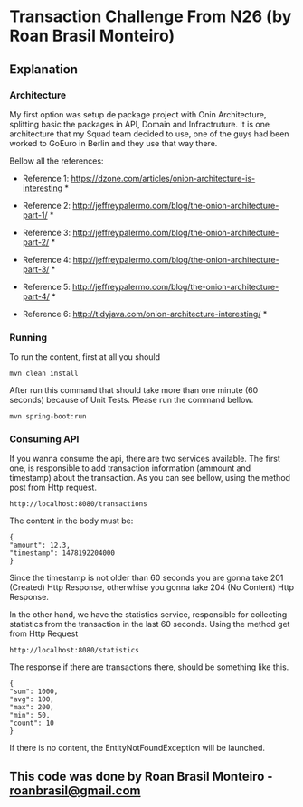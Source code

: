 # Transaction Challenge From N26 (by Roan Brasil Monteiro)

## Explanation

### Architecture

My first option was setup de package project with Onin Architecture, splitting basic the packages in API, Domain and Infractruture.
It is one architecture that my Squad team decided to use, one of the guys had been worked to GoEuro in Berlin and they use that way there.

Bellow all the references:

* Reference 1: https://dzone.com/articles/onion-architecture-is-interesting *

* Reference 2: http://jeffreypalermo.com/blog/the-onion-architecture-part-1/ *

* Reference 3: http://jeffreypalermo.com/blog/the-onion-architecture-part-2/ *

* Reference 4: http://jeffreypalermo.com/blog/the-onion-architecture-part-3/ *

* Reference 5: http://jeffreypalermo.com/blog/the-onion-architecture-part-4/ *
* Reference 6: http://tidyjava.com/onion-architecture-interesting/ * 

### Running

To run the content, first at all you should

```
mvn clean install
```

After run this command that should take more than one minute (60 seconds) because of Unit Tests.
Please run the command bellow.

```
mvn spring-boot:run
```

### Consuming API

If you wanna consume the api, there are two services available.
The first one, is responsible to add transaction information (ammount and timestamp) about the transaction.
As you can see bellow, using the method post from Http request.

```
http://localhost:8080/transactions
```

The content in the body must be:

```
{
"amount": 12.3,
"timestamp": 1478192204000
}
```

Since the timestamp is not older than 60 seconds you are gonna take 201 (Created) Http Response, otherwhise you gonna take 204 (No Content) Http Response.

In the other hand, we have the statistics service, responsible for collecting statistics from the transaction in the last 60 seconds.
Using the method get from Http Request

```
http://localhost:8080/statistics
```

The response if there are transactions there, should be something like this.

```
{
"sum": 1000,
"avg": 100,
"max": 200,
"min": 50,
"count": 10
}
```

If there is no content, the EntityNotFoundException will be launched.

## This code was done by Roan Brasil Monteiro - roanbrasil@gmail.com